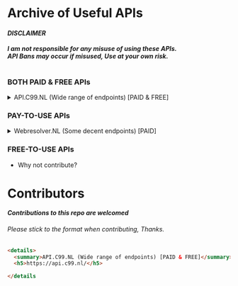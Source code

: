 # Archive of Useful APIs

#### _DISCLAIMER_
***I am not responsible for any misuse of using these APIs.<br>
API Bans may occur if misused, Use at your own risk.***


#

### BOTH PAID & FREE APIs
<details>
  <summary>API.C99.NL (Wide range of endpoints) [PAID & FREE]</summary>
  <h5>https://api.c99.nl/</h5>

</details>

### PAY-TO-USE APIs
<details>
  <summary>Webresolver.NL (Some decent endpoints) [PAID]</summary>
  <h5>https://webresolver.nl/</h5>
</details>

### FREE-TO-USE APIs

- Why not contribute?

# Contributors
***Contributions to this repo are welcomed***
###### Please stick to the format when contributing, Thanks.
```html
<details>
  <summary>API.C99.NL (Wide range of endpoints) [PAID & FREE]</summary>
  <h5>https://api.c99.nl/</h5>

</details
```

